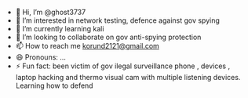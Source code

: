 - 👋 Hi, I’m @ghost3737
- 👀 I’m interested in network testing, defence against gov spying 
- 🌱 I’m currently learning kali 
- 💞️ I’m looking to collaborate on gov anti-spying protection
- 📫 How to reach me korund2121@gmail.com
- 😄 Pronouns: ...
- ⚡ Fun fact: been victim of gov  ilegal surveillance phone , devices , laptop hacking and thermo visual cam with multiple listening devices. Learning how to defend

<!---
ghost3737/ghost3737 is a ✨ special ✨ repository because its `README.md` (this file) appears on your GitHub profile.
You can click the Preview link to take a look at your changes.
--->
